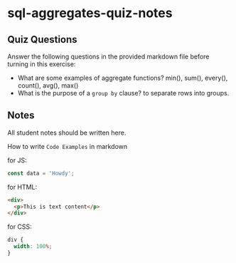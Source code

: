 # sql-aggregates-quiz-notes

## Quiz Questions

Answer the following questions in the provided markdown file before turning in this exercise:

- What are some examples of aggregate functions?
  min(), sum(), every(), count(), avg(), max()
- What is the purpose of a `group by` clause?
  to separate rows into groups.

## Notes

All student notes should be written here.

How to write `Code Examples` in markdown

for JS:

```javascript
const data = 'Howdy';
```

for HTML:

```html
<div>
  <p>This is text content</p>
</div>
```

for CSS:

```css
div {
  width: 100%;
}
```

